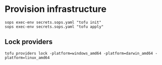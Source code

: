 # Provision infrastructure

```shell
sops exec-env secrets.sops.yaml "tofu init"
sops exec-env secrets.sops.yaml "tofu apply"
```

## Lock providers

```shell
tofu providers lock -platform=windows_amd64 -platform=darwin_amd64 -platform=linux_amd64
```
